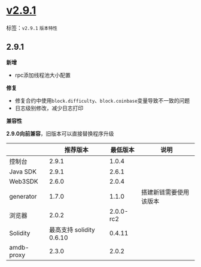 # [v2.9.1](https://github.com/FISCO-BCOS/FISCO-BCOS/releases/tag/v2.9.1)

标签：``v2.9.1`` ``版本特性`` 

## 2.9.1

**新增**
- rpc添加线程池大小配置

**修复**

- 修复合约中使用`block.difficulty`、`block.coinbase`变量导致不一致的问题
- 日志级别修改，减少日志打印

**兼容性**

**2.9.0向前兼容**，旧版本可以直接替换程序升级

|            | 推荐版本                | 最低版本  | 说明                   |
| ---------- | ----------------------- | --------- | ---------------------- |
| 控制台     | 2.9.1                  | 1.0.4     |                        |
| Java SDK        | 2.9.1           | 2.6.1     |     |
| Web3SDK        | 2.6.0                   | 2.0.4     |                    |
| generator  | 1.7.0                   | 1.1.0     | 搭建新链需要使用该版本 |
| 浏览器     | 2.0.2                   | 2.0.0-rc2 |                        |
| Solidity   | 最高支持 solidity 0.6.10 | 0.4.11    |                        |
| amdb-proxy | 2.3.0                   | 2.0.2     |                        |

